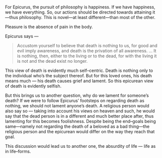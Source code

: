 For Epicurus, the pursuit of philosophy is happiness. If we have happiness, we have everything. So, our actions should be directed towards attaining it—thus philosophy. This is novel—at least different—than most of the other.

Pleasure is the absence of pain in the body.


Epicurus says — 

> Accustom yourself to believe that death is nothing to us, for good and evil imply awareness, and death is the privation of all awareness. … It is nothing, then, either to the living or to the dead, for with the living it is not and the dead exist no longer. 

This view of death is evidently much self–centric. Death is nothing only to the individual who’s the subject thereof. But for this loved ones, his death means much — his death causes grief and lament. So this epicurean view of death is evidently selfish.

But this brings us to another question, why do we lament for someone’s death? If we were to follow Epicurus’ footsteps on regarding death as nothing, we should not lament anyone’s death. A religious person would also say so — taking into account his views on heaven and such, he would say that the dead person is in a different and much better place after, thus lamenting for this becomes foolishness. Despite being the end–goals being same—namely not regarding the death of a beloved as a bad thing—the religious person and the epicurean would differ on the way they reach that goal.


This discussion would lead us to another one, the absurdity of life — life as in life–forms. 